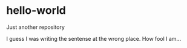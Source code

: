 # hello-world
Just another repository

I guess I was writing the sentense at the wrong place.
How fool I am...
